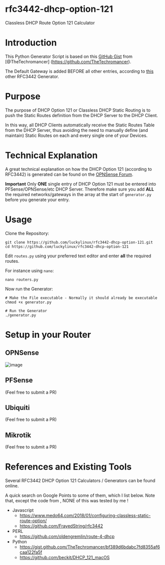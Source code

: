 # rfc3442-dhcp-option-121
Classless DHCP Route Option 121 Calculator

# Introduction
This Python Generator Script is based on this [GitHub Gist](https://gist.github.com/TheTechromancer/bf389d6bdabc7fd8355af6caa122fa5f) from [@TheTechromancer] (https://github.com/TheTechromancer).

The Default Gateway is added BEFORE all other entries, according to [this](https://www.medo64.com/2018/01/configuring-classless-static-route-option/) other RFC3442 Generator.

# Purpose
The purpose of DHCP Option 121 or Classless DHCP Static Routing is to push the Static Routes definition from the DHCP Server to the DHCP Client.

In this way, all DHCP Clients automatically receive the Static Routes Table from the DHCP Server, thus avoiding the need to manually define (and maintain) Static Routes on each and every single one of your Devices.

# Technical Explanation
A great technical explanation on how the DHCP Option 121 (according to RFC3442) is generated can be found on the [OPNSense Forum](https://forum.opnsense.org/index.php?topic=1972.0).

**Important** Only **ONE** single entry of DHCP Option 121 must be entered into PFSense/OPNSense/etc DHCP Server.
Therefore make sure you add **ALL** the required networks/gateways in the array at the start of `generator.py` before you generate your entry.

# Usage
Clone the Repository:
```
git clone https://github.com/luckylinux/rfc3442-dhcp-option-121.git
cd https://github.com/luckylinux/rfc3442-dhcp-option-121
```

Edit `routes.py` using your preferred text editor and enter **all** the required routes.

For instance using `nano`:
```
nano routers.py
```

Now run the Generator:
```
# Make the File executable - Normally it should already be executable
chmod +x generator.py

# Run the Generator
./generator.py
```

# Setup in your Router
## OPNSense
![image](https://github.com/luckylinux/rfc3442-dhcp-option-121/assets/7126291/4aaa5dbc-076f-466f-b427-e8a0d644350f)

## PFSense
(Feel free to submit a PR)

## Ubiquiti
(Feel free to submit a PR)

## Mikrotik
(Feel free to submit a PR)

# References and Existing Tools
Several RFC3442 DHCP Option 121 Calculators / Generators can be found online.

A quick search on Google Points to some of them, which I list below.
Note that, except the code from , NONE of this was tested by me !

- Javascript
  - https://www.medo64.com/2018/01/configuring-classless-static-route-option/
  - https://github.com/FrayedString/rfc3442
- PERL
   - https://github.com/oldengremlin/route-4-dhcp
- Python
   - https://gist.github.com/TheTechromancer/bf389d6bdabc7fd8355af6caa122fa5f
   - https://github.com/beckit/DHCP_121_macOS
